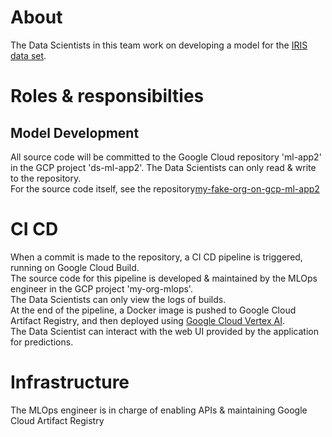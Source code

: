 # About
The Data Scientists in this team work on developing a model for the [IRIS data set](https://archive.ics.uci.edu/ml/datasets/iris).


# Roles & responsibilties
## Model Development
All source code will be committed to the Google Cloud repository 'ml-app2' in the GCP project 'ds-ml-app2'. The Data Scientists can only read & write to the repository.  
For the source code itself, see the repository[my-fake-org-on-gcp-ml-app2](https://github.com/ReubenTheDS/my-fake-org-on-gcp-ml-app2)  

# CI CD
When a commit is made to the repository, a CI CD pipeline is triggered, running on Google Cloud Build.  
The source code for this pipeline is developed & maintained by the MLOps engineer in the GCP project 'my-org-mlops'.  
The Data Scientists can only view the logs of builds.  
At the end of the pipeline, a Docker image is pushed to Google Cloud Artifact Registry, and then deployed using [Google Cloud Vertex AI](https://cloud.google.com/vertex-ai).  
The Data Scientist can interact with the web UI provided by the application for predictions.


# Infrastructure
The MLOps engineer is in charge of enabling APIs & maintaining Google Cloud Artifact Registry
